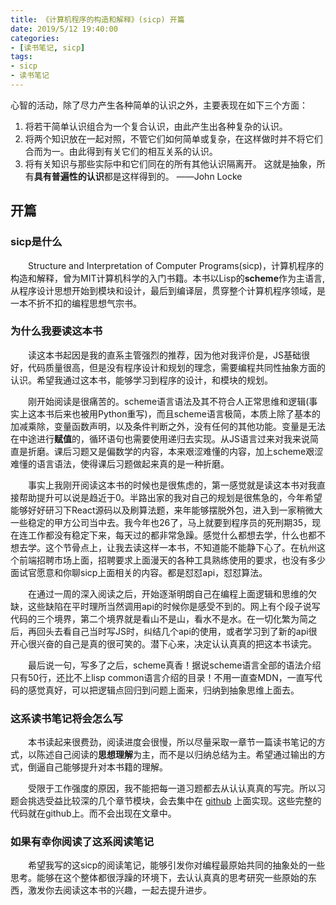 ```yaml
---
title: 《计算机程序的构造和解释》(sicp) 开篇
date: 2019/5/12 19:40:00
categories:
- [读书笔记, sicp]
tags:
- sicp
- 读书笔记
---
```

心智的活动，除了尽力产生各种简单的认识之外，主要表现在如下三个方面：
1. 将若干简单认识组合为一个复合认识，由此产生出各种复杂的认识。
2. 将两个知识放在一起对照，不管它们如何简单或复杂，在这样做时并不将它们合而为一。由此得到有关它们的相互关系的认识。
3. 将有关知识与那些实际中和它们同在的所有其他认识隔离开。
这就是抽象，所有**具有普遍性的认识**都是这样得到的。
——John Locke
<!--more-->

## 开篇

### sicp是什么
&emsp;&emsp;Structure and Interpretation of Computer Programs(sicp)，计算机程序的构造和解释，曾为MIT计算机科学的入门书籍。本书以Lisp的**scheme**作为主语言,从程序设计思想开始到模块和设计，最后到编译层，贯穿整个计算机程序领域，是一本不折不扣的编程思想气宗书。

### 为什么我要读这本书
&emsp;&emsp;读这本书起因是我的直系主管强烈的推荐，因为他对我评价是，JS基础很好，代码质量很高，但是没有程序设计和规划的理念，需要编程共同性抽象方面的认识。希望我通过这本书，能够学习到程序的设计，和模块的规划。

&emsp;&emsp;刚开始阅读是很痛苦的。scheme语言语法及其不符合人正常思维和逻辑(事实上这本书后来也被用Python重写)，而且scheme语言极简，本质上除了基本的加减乘除，变量函数声明，以及条件判断之外，没有任何的其他功能。变量是无法在中途进行**赋值**的，循环语句也需要使用递归去实现。从JS语言过来对我来说简直是折磨。课后习题又是偏数学的内容，本来艰涩难懂的内容，加上scheme艰涩难懂的语言语法，使得课后习题做起来真的是一种折磨。

&emsp;&emsp;事实上我刚开阅读这本书的时候也是很焦虑的，第一感觉就是读这本书对我直接帮助提升可以说是趋近于0。半路出家的我对自己的规划是很焦急的，今年希望能够好好研习下React源码以及刷算法题，来年能够摆脱外包，进入到一家稍微大一些稳定的甲方公司当中去。我今年也26了，马上就要到程序员的死刑期35，现在连工作都没有稳定下来，每天过的都非常急躁。感觉什么都想去学，什么也都不想去学。这个节骨点上，让我去读这样一本书，不知道能不能静下心了。在杭州这个前端招聘市场上面，招聘要求上面漫天的各种工具熟练使用的要求，也没有多少面试官愿意和你聊sicp上面相关的内容。都是怼怼api，怼怼算法。

&emsp;&emsp;在通过一周的深入阅读之后，开始逐渐明朗自己在编程上面逻辑和思维的欠缺，这些缺陷在平时理所当然调用api的时候你是感受不到的。网上有个段子说写代码的三个境界，第二个境界就是看山不是山，看水不是水。在一切化繁为简之后，再回头去看自己当时写JS时，纠结几个api的使用，或者学习到了新的api很开心很兴奋的自己是真的很可笑的。潜下心来，决定认认真真的把这本书读完。

&emsp;&emsp;最后说一句，写多了之后，scheme真香！据说scheme语言全部的语法介绍只有50行，还比不上lisp common语言介绍的目录！不用一直查MDN，一直写代码的感觉真好，可以把逻辑点回归到问题上面来，归纳到抽象思维上面去。

### 这系读书笔记将会怎么写

&emsp;&emsp;本书读起来很费劲，阅读进度会很慢，所以尽量采取一章节一篇读书笔记的方式，以陈述自己阅读的**思想理解**为主，而不是以归纳总结为主。希望通过输出的方式，倒逼自己能够提升对本书籍的理解。

&emsp;&emsp;受限于工作强度的原因，我不能把每一道习题都去从认认真真的写完。所以习题会挑选受益比较深的几个章节模块，会去集中在 [github](https://github.com/tangdingga1/sicp) 上面实现。这些完整的代码就在github上。而不会出现在文章中。

### 如果有幸你阅读了这系阅读笔记
&emsp;&emsp;希望我写的这sicp的阅读笔记，能够引发你对编程最原始共同的抽象处的一些思考。能够在这个整体都很浮躁的环境下，去认认真真的思考研究一些原始的东西，激发你去阅读这本书的兴趣，一起去提升进步。